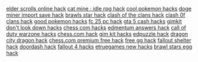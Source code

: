 <a href="https://datastudio.google.com/reporting/301ff870-20f6-4aaf-9254-90397fd05ed9?s=elder-scrolls-online-hack">elder scrolls online hack</a>
<a href="https://datastudio.google.com/reporting/3084c5b8-31ed-4624-b64f-115a39415498?s=cat-mine-idle-rpg-hack">cat mine : idle rpg hack</a>
<a href="https://datastudio.google.com/reporting/333065aa-81c5-489f-b3cc-822d7139891e?s=cool-pokemon-hacks">cool pokemon hacks</a>
<a href="https://datastudio.google.com/reporting/33fcda29-7579-42d0-bfdc-1a0a3759e7c3?s=doge-miner-import-save-hack">doge miner import save hack</a>
<a href="https://datastudio.google.com/reporting/3e8afaa3-1f3d-4ccc-a744-5e148d40563f?s=brawls-star-hack">brawls star hack</a>
<a href="https://datastudio.google.com/reporting/3fc2558d-e020-49fa-8d46-81f600ab5f85?s=clash-of-the-clans-hack">clash of the clans hack</a>
<a href="https://datastudio.google.com/reporting/42307940-a555-40b0-9239-1b2a1e649f0e?s=clash-0f-clans-hack">clash 0f clans hack</a>
<a href="https://datastudio.google.com/reporting/434ff8cc-72f7-4e17-8c37-ac339ed7c4b7?s=good-pokemon-hacks">good pokemon hacks</a>
<a href="https://datastudio.google.com/reporting/43c11959-78a8-48eb-a11e-cb96719a8df4?s=fc-25-pc-hack">fc 25 pc hack</a>
<a href="https://datastudio.google.com/reporting/44156a3a-9775-4789-ba64-f7a9ae9f6448?s=gta-5-cash-hacks">gta 5 cash hacks</a>
<a href="https://datastudio.google.com/reporting/b280170a-6a57-4257-b237-638c59cf0572?s=gimkit-dont-look-down-hacks">gimkit don't look down hacks</a>
<a href="https://datastudio.google.com/reporting/caee7e7a-117d-46c0-8ed1-dc443a59b89e?s=chess-com-hacks">chess com hacks</a>
<a href="https://datastudio.google.com/reporting/cbc8bfe0-51fd-4732-ba2c-46d7d8d984d0?s=edmentum-answers-hack">edmentum answers hack</a>
<a href="https://datastudio.google.com/reporting/cbd52e1f-debe-46c6-926c-e862e7c7678f?s=call-of-duty-warzone-hacks">call of duty warzone hacks</a>
<a href="https://datastudio.google.com/reporting/cbddecd3-c77b-4901-864d-5bb05989771c?s=chess-com-hack">chess.com hack</a>
<a href="https://datastudio.google.com/reporting/cdb3dab7-1c8d-415e-93f9-d09782f26c79?s=gim-kit-hacks">gim kit hacks</a>
<a href="https://datastudio.google.com/reporting/cdb72fb0-9931-4d10-b261-76e1e1d2eaf8?s=edpuzzle-hack">edpuzzle hack</a>
<a href="https://datastudio.google.com/reporting/ce228cfc-cc53-4968-9875-b8bc59180c33?s=dragon-city-dragon-hack">dragon city dragon hack</a>
<a href="https://datastudio.google.com/reporting/cf6039d5-d828-4ac7-aba4-0ce461d1808e?s=chess-com-premium-free-hack">chess.com premium free hack</a>
<a href="https://datastudio.google.com/reporting/d0aea9c2-e37e-4b6b-9f4b-48c010e35c8c?s=free-gg-hack">free gg hack</a>
<a href="https://datastudio.google.com/reporting/8e6cde6f-8f9e-4215-8ccb-633a44c383fd?s=fallout-shelter-hack">fallout shelter hack</a>
<a href="https://datastudio.google.com/reporting/905a3640-80a5-42d3-8742-5bedf5aec96d?s=doordash-hack">doordash hack</a>
<a href="https://datastudio.google.com/reporting/a65b47e6-6beb-4ca8-b8f2-926b8d77cec3?s=fallout-4-hacks">fallout 4 hacks</a>
<a href="https://datastudio.google.com/reporting/a6da195b-81ca-49f7-841e-9ed044cde033?s=etruegames-new-hacks">etruegames new hacks</a>
<a href="https://datastudio.google.com/reporting/a7cedd18-a1d9-4fd9-b956-42fe5439b911?s=brawl-stars-egg-hack">brawl stars egg hack</a>
